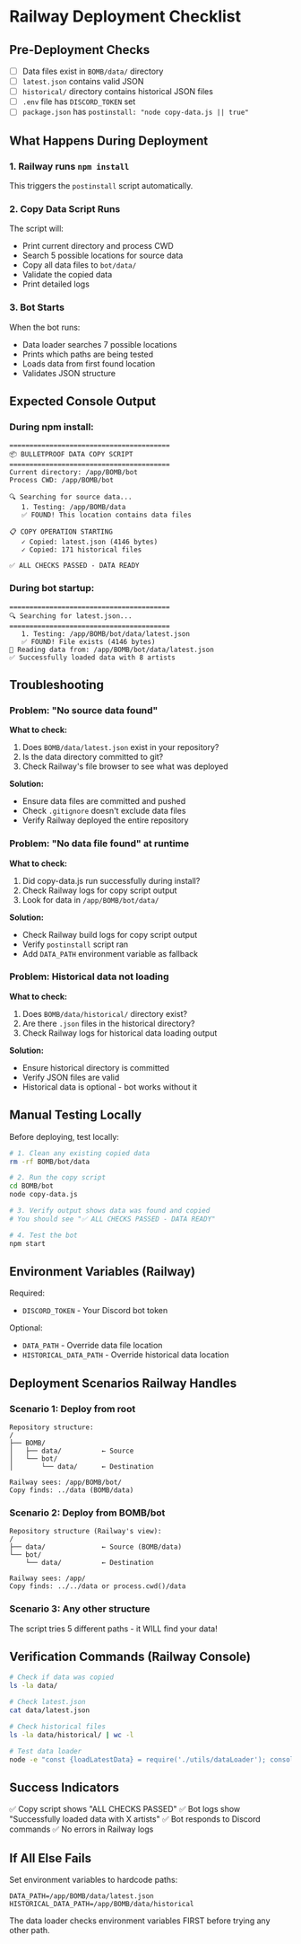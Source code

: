 # Railway Deployment Checklist

## Pre-Deployment Checks

- [ ] Data files exist in `BOMB/data/` directory
- [ ] `latest.json` contains valid JSON
- [ ] `historical/` directory contains historical JSON files
- [ ] `.env` file has `DISCORD_TOKEN` set
- [ ] `package.json` has `postinstall: "node copy-data.js || true"`

## What Happens During Deployment

### 1. Railway runs `npm install`
This triggers the `postinstall` script automatically.

### 2. Copy Data Script Runs
The script will:
- Print current directory and process CWD
- Search 5 possible locations for source data
- Copy all data files to `bot/data/`
- Validate the copied data
- Print detailed logs

### 3. Bot Starts
When the bot runs:
- Data loader searches 7 possible locations
- Prints which paths are being tested
- Loads data from first found location
- Validates JSON structure

## Expected Console Output

### During npm install:
```
========================================
📦 BULLETPROOF DATA COPY SCRIPT
========================================
Current directory: /app/BOMB/bot
Process CWD: /app/BOMB/bot

🔍 Searching for source data...
   1. Testing: /app/BOMB/data
   ✅ FOUND! This location contains data files

📋 COPY OPERATION STARTING
   ✓ Copied: latest.json (4146 bytes)
   ✓ Copied: 171 historical files

✅ ALL CHECKS PASSED - DATA READY
```

### During bot startup:
```
========================================
🔍 Searching for latest.json...
========================================
   1. Testing: /app/BOMB/bot/data/latest.json
   ✅ FOUND! File exists (4146 bytes)
📖 Reading data from: /app/BOMB/bot/data/latest.json
✅ Successfully loaded data with 8 artists
```

## Troubleshooting

### Problem: "No source data found"
**What to check:**
1. Does `BOMB/data/latest.json` exist in your repository?
2. Is the data directory committed to git?
3. Check Railway's file browser to see what was deployed

**Solution:**
- Ensure data files are committed and pushed
- Check `.gitignore` doesn't exclude data files
- Verify Railway deployed the entire repository

### Problem: "No data file found" at runtime
**What to check:**
1. Did copy-data.js run successfully during install?
2. Check Railway logs for copy script output
3. Look for data in `/app/BOMB/bot/data/`

**Solution:**
- Check Railway build logs for copy script output
- Verify `postinstall` script ran
- Add `DATA_PATH` environment variable as fallback

### Problem: Historical data not loading
**What to check:**
1. Does `BOMB/data/historical/` directory exist?
2. Are there `.json` files in the historical directory?
3. Check Railway logs for historical data loading output

**Solution:**
- Ensure historical directory is committed
- Verify JSON files are valid
- Historical data is optional - bot works without it

## Manual Testing Locally

Before deploying, test locally:

```bash
# 1. Clean any existing copied data
rm -rf BOMB/bot/data

# 2. Run the copy script
cd BOMB/bot
node copy-data.js

# 3. Verify output shows data was found and copied
# You should see "✅ ALL CHECKS PASSED - DATA READY"

# 4. Test the bot
npm start
```

## Environment Variables (Railway)

Required:
- `DISCORD_TOKEN` - Your Discord bot token

Optional:
- `DATA_PATH` - Override data file location
- `HISTORICAL_DATA_PATH` - Override historical data location

## Deployment Scenarios Railway Handles

### Scenario 1: Deploy from root
```
Repository structure:
/
├── BOMB/
│   ├── data/          ← Source
│   └── bot/
│       └── data/      ← Destination

Railway sees: /app/BOMB/bot/
Copy finds: ../data (BOMB/data)
```

### Scenario 2: Deploy from BOMB/bot
```
Repository structure (Railway's view):
/
├── data/              ← Source (BOMB/data)
└── bot/
    └── data/          ← Destination

Railway sees: /app/
Copy finds: ../../data or process.cwd()/data
```

### Scenario 3: Any other structure
The script tries 5 different paths - it WILL find your data!

## Verification Commands (Railway Console)

```bash
# Check if data was copied
ls -la data/

# Check latest.json
cat data/latest.json

# Check historical files
ls -la data/historical/ | wc -l

# Test data loader
node -e "const {loadLatestData} = require('./utils/dataLoader'); console.log(loadLatestData());"
```

## Success Indicators

✅ Copy script shows "ALL CHECKS PASSED"
✅ Bot logs show "Successfully loaded data with X artists"
✅ Bot responds to Discord commands
✅ No errors in Railway logs

## If All Else Fails

Set environment variables to hardcode paths:
```
DATA_PATH=/app/BOMB/data/latest.json
HISTORICAL_DATA_PATH=/app/BOMB/data/historical
```

The data loader checks environment variables FIRST before trying any other path.
